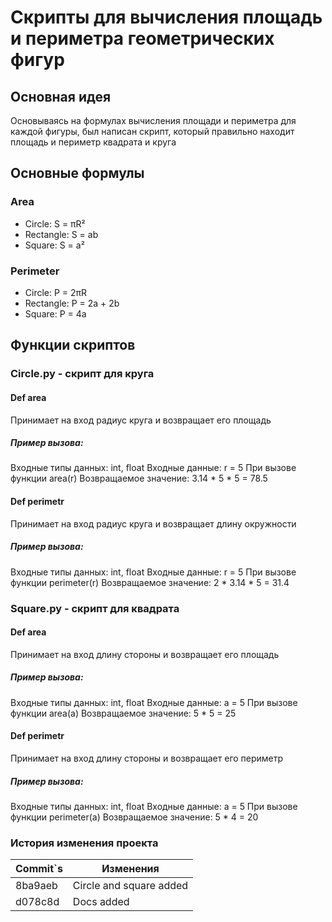 # Скрипты для вычисления площадь и периметра геометрических фигур
## Основная идея
Основываясь на формулах вычисления площади и периметра для каждой фигуры, был написан скрипт, который правильно находит площадь и периметр квадрата и круга
## Основные формулы
### Area
- Circle: S = πR²
- Rectangle: S = ab
- Square: S = a²

### Perimeter
- Circle: P = 2πR
- Rectangle: P = 2a + 2b
- Square: P = 4a
## Функции скриптов
### Circle.py - скрипт для  круга
#### Def area
Принимает на вход радиус круга и возвращает его площадь
##### Пример вызова:
Входные типы данных: int, float
Входные данные: r = 5
При вызове функции area(r)
Возвращаемое значение: 3.14 * 5 * 5 = 78.5
#### Def perimetr
Принимает на вход радиус круга и возвращает длину окружности
##### Пример вызова:
Входные типы данных: int, float
Входные данные: r = 5
При вызове функции perimeter(r)
Возвращаемое значение: 2 * 3.14 * 5 = 31.4

### Square.py - скрипт для квадрата
#### Def area
Принимает на вход длину стороны и возвращает его площадь
##### Пример вызова:
Входные типы данных: int, float
Входные данные: a = 5
При вызове функции area(a)
Возвращаемое значение: 5 * 5 = 25
#### Def perimetr
Принимает на вход длину стороны и возвращает его периметр
##### Пример вызова:
Входные типы данных: int, float
Входные данные: a = 5
При вызове функции perimeter(a)
Возвращаемое значение: 5 * 4 = 20
### История изменения проекта
| Commit`s | Изменения               |
| -------- | ----------------------- |
| 8ba9aeb  | Circle and square added |
| d078c8d  | Docs added              |

